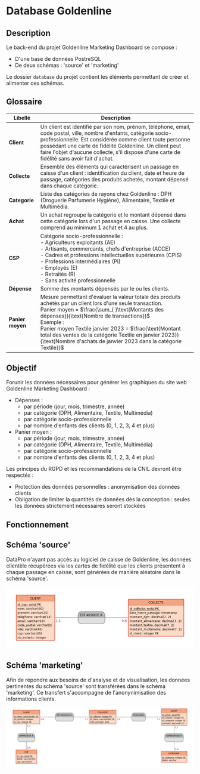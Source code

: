 # Database Goldenline

## Description

Le back-end du projet Goldenline Marketing Dashboard se compose :
- D'une base de données PostreSQL
- De deux schémas : 'source' et 'marketing'

Le dossier `database` du projet contient les éléments permettant de créer et alimenter ces schémas.

## Glossaire

| Libellé | Description |
| --- | --- |
| **Client** | Un client est identifié par son nom, prénom, téléphone, email, code postal, ville, nombre d'enfants, catégorie socio-professionnelle. Est considérée comme client toute personne possédant une carte de fidélité Goldenline. Un client peut faire l'objet d'aucune collecte, s'il dispose d'une carte de fidélité sans avoir fait d'achat. |
| **Collecte** | Ensemble des éléments qui caractérisent un passage en caisse d'un client : identification du client, date et heure de passage, catégories des produits achetés, montant dépensé dans chaque catégorie. |
| **Categorie** | Liste des catégories de rayons chez Goldenline : DPH (Droguerie Parfumerie Hygiène), Alimentaire, Textile et Multimédia. |
| **Achat** | Un achat regroupe la catégorie et le montant dépensé dans cette catégorie lors d'un passage en caisse. Une collecte comprend au minimum 1 achat et 4 au plus. |
| **CSP** | Catégorie socio-professionnelle :<br>- Agriculteurs exploitants (AE)<br>- Artisants, commercants, chefs d'entreprise (ACCE)<br>- Cadres et professions intellectuelles supérieures (CPIS)<br>- Professions intermédiaires (PI)<br>- Employés (E)<br>- Retraités (R)<br>- Sans activité professionnelle |
| **Dépense** | Somme des montants dépensés par le ou les clients. |
| **Panier moyen** | Mesure permettant d'évaluer la valeur totale des produits achetés par un client lors d'une seule transaction.<br>Panier moyen = $\frac{\sum_{ }\text{Montants des dépenses}}{\text{Nombre de transactions}}$<br>Exemple :<br>Panier moyen Textile janvier 2023 = $\frac{\text{Montant total des ventes de la catégorie Textile en janvier 2023}}{\text{Nombre d'achats de janvier 2023 dans la catégorie Textile}}$ |


## Objectif

Forunir les données nécessaires pour générer les graphiques du site web Goldenline Marketing Dashboard :

- Dépenses :
  - par période (jour, mois, trimestre, année)
  - par catégorie (DPH, Alimentaire, Textile, Multimédia)
  - par catégorie socio-professionnelle
  - par nombre d'enfants des clients (0, 1, 2, 3, 4 et plus)
- Panier moyen :
  - par période (jour, mois, trimestre, année)
  - par catégorie (DPH, Alimentaire, Textile, Multimédia)
  - par catégorie socio-professionnelle
  - par nombre d'enfants des clients (0, 1, 2, 3, 4 et plus)

Les principes du RGPD et les recommandations de la CNIL devront être respectés :
- Protection des données personnelles : anonymisation des données clients
- Obligation de limiter la quantités de données dès la conception : seules les données strictement nécessaires seront stockées

## Fonctionnement

## Schéma 'source'

DataPro n'ayant pas accès au logiciel de caisse de Goldenline, les données clientèle récupérées via les cartes de fidélité que les clients présentent à chaque passage en caisse, sont générées de manière aléatoire dans le schéma 'source'.

<img src="../static/img/mcd_source.png">

## Schéma 'marketing'

Afin de répondre aux besoins de d'analyse et de visualisation, les données pertinentes du schéma 'source' sont transférées dans le schéma 'marketing'.
Ce transfert s'accompagne de l'anonynimisation des informations clients.

<img src="../static/img/mcd_marketing.png">
